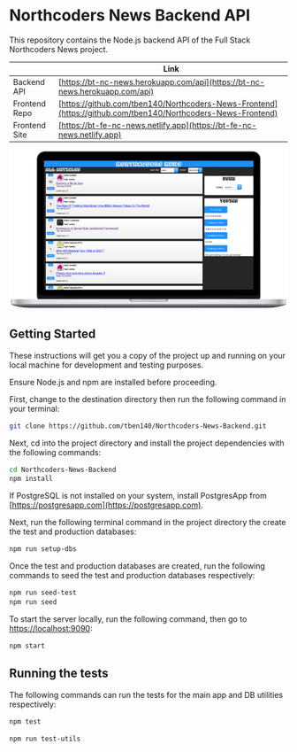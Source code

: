 # Northcoders News Backend API

This repository contains the Node.js backend API of the Full Stack Northcoders News project.

|               | Link                                                                                                         |
| ------------- | ------------------------------------------------------------------------------------------------------------ |
| Backend API   | [https://bt-nc-news.herokuapp.com/api](https://bt-nc-news.herokuapp.com/api)                                 |
| Frontend Repo | [https://github.com/tben140/Northcoders-News-Frontend](https://github.com/tben140/Northcoders-News-Frontend) |
| Frontend Site | [https://bt-fe-nc-news.netlify.app](https://bt-fe-nc-news.netlify.app)                                       |

![Screenshot](docs/screenshots/ncnews-laptop.png)

## Getting Started

These instructions will get you a copy of the project up and running on your local machine for development and testing purposes.

Ensure Node.js and npm are installed before proceeding.

First, change to the destination directory then run the following command in your terminal:

```bash
git clone https://github.com/tben140/Northcoders-News-Backend.git
```

Next, cd into the project directory and install the project dependencies with the following commands:

```bash
cd Northcoders-News-Backend
npm install
```

If PostgreSQL is not installed on your system, install PostgresApp from [https://postgresapp.com](https://postgresapp.com).

Next, run the following terminal command in the project directory the create the test and production databases:

```bash
npm run setup-dbs
```

Once the test and production databases are created, run the following commands to seed the test and production databases respectively:

```bash
npm run seed-test
npm run seed
```

To start the server locally, run the following command, then go to [https://localhost:9090](https://localhost:9090):

```bash
npm start
```

## Running the tests

The following commands can run the tests for the main app and DB utilities respectively:

```bash
npm test
```

```bash
npm run test-utils
```
